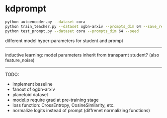 # kdprompt

```bash
python autoencoder.py --dataset cora
python train_teacher.py --dataset ogbn-arxiv --prompts_dim 64 --save_results --seed
python test_prompt.py --dataset cora --prompts_dim 64 --seed
```

different model hyper-parameters for student and prompt

------------

inductive learning: model parameters inherit from transparnt student?
(also feature_noise)

------------

TODO:

* implement baseline
* fanout of ogbn-arxiv
* planetoid dataset
* model.p require grad at pre-training stage
* loss function: CrossEntropy, CosineSimilarity, etc.
* normalize logits instead of prompt (diffrenet normalizing functions)
